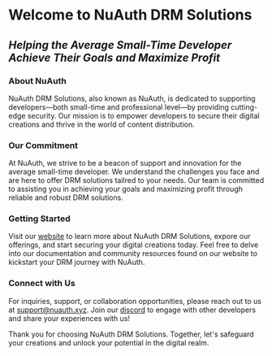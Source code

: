 <h1>Welcome to NuAuth DRM Solutions</h1>
<h2><i>Helping the Average Small-Time Developer Achieve Their Goals and Maximize Profit</i></h2>

### About NuAuth
NuAuth DRM Solutions, also known as NuAuth, is dedicated to supporting developers—both small-time and professional level—by providing cutting-edge security. Our mission is to empower developers to secure their digital creations and thrive in the world of content distribution.

### Our Commitment
At NuAuth, we strive to be a beacon of support and innovation for the average small-time developer. We understand the challenges you face and are here to offer DRM solutions tailred to your needs. Our team is committed to assisting you in achieving your goals and maximizing profit through reliable and robust DRM solutions.

### Getting Started
Visit our [website](https://nuauth.xyz) to learn more about NuAuth DRM Solutions, expore our offerings, and start securing your digital creations today. Feel free to delve into our documentation and community resources found on our website to kickstart your DRM journey with NuAuth.

### Connect with Us
For inquiries, support, or collaboration opportunities, please reach out to us at [support@nuauth.xyz](support@nuauth.xyz). Join our [discord](https://discord.gg/Aeu7wj6cWa) to engage with other developers and share your experiences with us!

Thank you for choosing NuAuth DRM Solutions. Together, let's safeguard your creations and unlock your potential in the digital realm.
